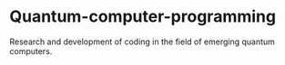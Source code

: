 # Quantum-computer-programming
Research and development of coding in the field of emerging quantum computers.
